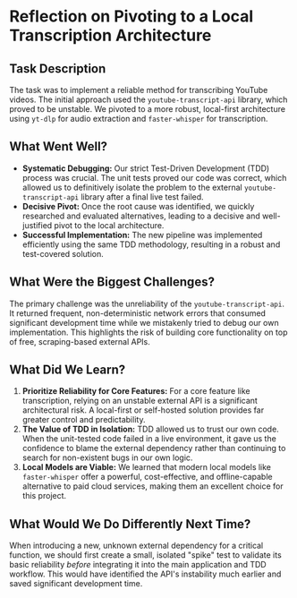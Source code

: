 # Reflection on Pivoting to a Local Transcription Architecture

## Task Description
The task was to implement a reliable method for transcribing YouTube videos. The initial approach used the `youtube-transcript-api` library, which proved to be unstable. We pivoted to a more robust, local-first architecture using `yt-dlp` for audio extraction and `faster-whisper` for transcription.

## What Went Well?
- **Systematic Debugging:** Our strict Test-Driven Development (TDD) process was crucial. The unit tests proved our code was correct, which allowed us to definitively isolate the problem to the external `youtube-transcript-api` library after a final live test failed.
- **Decisive Pivot:** Once the root cause was identified, we quickly researched and evaluated alternatives, leading to a decisive and well-justified pivot to the local architecture.
- **Successful Implementation:** The new pipeline was implemented efficiently using the same TDD methodology, resulting in a robust and test-covered solution.

## What Were the Biggest Challenges?
The primary challenge was the unreliability of the `youtube-transcript-api`. It returned frequent, non-deterministic network errors that consumed significant development time while we mistakenly tried to debug our own implementation. This highlights the risk of building core functionality on top of free, scraping-based external APIs.

## What Did We Learn?
1.  **Prioritize Reliability for Core Features:** For a core feature like transcription, relying on an unstable external API is a significant architectural risk. A local-first or self-hosted solution provides far greater control and predictability.
2.  **The Value of TDD in Isolation:** TDD allowed us to trust our own code. When the unit-tested code failed in a live environment, it gave us the confidence to blame the external dependency rather than continuing to search for non-existent bugs in our own logic.
3.  **Local Models are Viable:** We learned that modern local models like `faster-whisper` offer a powerful, cost-effective, and offline-capable alternative to paid cloud services, making them an excellent choice for this project.

## What Would We Do Differently Next Time?
When introducing a new, unknown external dependency for a critical function, we should first create a small, isolated "spike" test to validate its basic reliability *before* integrating it into the main application and TDD workflow. This would have identified the API's instability much earlier and saved significant development time. 